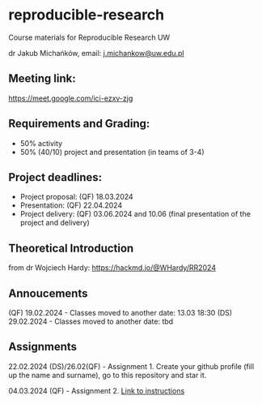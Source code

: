 # reproducible-research
Course materials for Reproducible Research UW

dr Jakub Michańków, email: j.michankow@uw.edu.pl

## Meeting link: 

https://meet.google.com/ici-ezxv-zjg

## Requirements and Grading: 

- 50% activity
- 50% (40/10) project and presentation (in teams of 3-4)

## Project deadlines: 

- Project proposal: (QF) 18.03.2024 
- Presentation: (QF) 22.04.2024
- Project delivery: (QF) 03.06.2024 and 10.06 (final presentation of the project and delivery)


## Theoretical Introduction 

from dr Wojciech Hardy: https://hackmd.io/@WHardy/RR2024

## Annoucements
(QF) 19.02.2024 - Classes moved to another date: 13.03 18:30
(DS) 29.02.2024 - Classes moved to another date: tbd


## Assignments

22.02.2024 (DS)/26.02(QF) - Assignment 1. Create your github profile (fill up the name and surname), go to this repository and star it.

04.03.2024 (QF) - Assignment 2. [ Link to instructions](https://github.com/glowform/reproducible-research/blob/main/Assignments/RR_assignment_2.md)
